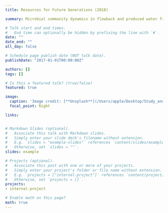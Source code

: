 ```yaml
---
title: Resources for Future Generations (2018)

summary: Microbial community dynamics in flowback and produced water from unconventional hydrocarbon wells (talk).

# Talk start and end times.
#   End time can optionally be hidden by prefixing the line with `#`.
date: ""
date_end: ""
all_day: false

# Schedule page publish date (NOT talk date).
publishDate: "2017-01-01T00:00:00Z"

authors: []
tags: []

# Is this a featured talk? (true/false)
featured: true

image:
  caption: 'Image credit: [**Unsplash**](/Users/apple/Desktop/Study_and_Job_application/My_Website/content/talk/example/ACS2019)'
  focal_point: Right

links:


# Markdown Slides (optional).
#   Associate this talk with Markdown slides.
#   Simply enter your slide deck's filename without extension.
#   E.g. `slides = "example-slides"` references `content/slides/example-slides.md`.
#   Otherwise, set `slides = ""`.
slides: example

# Projects (optional).
#   Associate this post with one or more of your projects.
#   Simply enter your project's folder or file name without extension.
#   E.g. `projects = ["internal-project"]` references `content/project/deep-learning/index.md`.
#   Otherwise, set `projects = []`.
projects:
- internal-project

# Enable math on this page?
math: true
---
```


